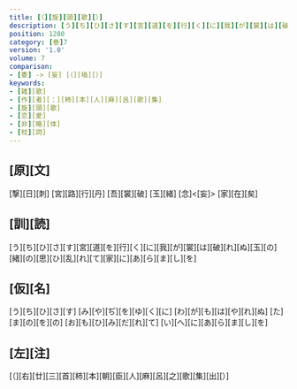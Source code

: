 ```yaml
---
title: [（][旋][頭][歌][）]
description: [う][ち][ひ][さ][す][宮][道][を][行][く][に][我][が][裳][は][破][れ][ぬ][玉][の][緒][の][思][ひ][乱][れ][て][家][に][あ][ら][ま][し][を]
position: 1280
category: [巻]7
version: '1.0'
volume: 7
comparison:
- [委] -> [妄] [（][塙][）]
keywords:
- [雑][歌]
- [作][者][：][柿][本][人][麻][呂][歌][集]
- [旋][頭][歌]
- [恋][愛]
- [非][略][体]
- [枕][詞]
---
```


## [原][文]

[撃][日][刺] [宮][路][行][丹] [吾][裳][破] [玉][緒] [念]<[妄]> [家][在][矣]

## [訓][読]

[う][ち][ひ][さ][す][宮][道][を][行][く][に][我][が][裳][は][破][れ][ぬ][玉][の][緒][の][思][ひ][乱][れ][て][家][に][あ][ら][ま][し][を]

## [仮][名]

[う][ち][ひ][さ][す] [み][や][ぢ][を][ゆ][く][に] [わ][が][も][は][や][れ][ぬ] [た][ま][の][を][の] [お][も][ひ][み][だ][れ][て] [い][へ][に][あ][ら][ま][し][を]

## [左][注]

[（][右][廿][三][首][柿][本][朝][臣][人][麻][呂][之][歌][集][出][）]

